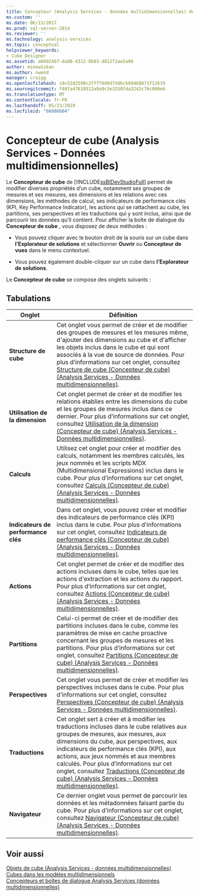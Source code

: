 ```yaml
---
title: Concepteur (Analysis Services - données multidimensionnelles) de cube | Microsoft Docs
ms.custom: ''
ms.date: 06/13/2017
ms.prod: sql-server-2014
ms.reviewer: ''
ms.technology: analysis-services
ms.topic: conceptual
helpviewer_keywords:
- Cube Designer
ms.assetid: a6692467-da88-4312-8b03-d812f2ae5a96
author: minewiskan
ms.author: owend
manager: craigg
ms.openlocfilehash: c0c52d2598c2fff79d9d7dd6cb99468871f12639
ms.sourcegitcommit: f40fa47619512a9a9c3e3258fda3242c76c008e6
ms.translationtype: MT
ms.contentlocale: fr-FR
ms.lasthandoff: 05/23/2019
ms.locfileid: "66086604"
---
```

# <a name="cube-designer-analysis-services---multidimensional-data"></a>Concepteur de cube (Analysis Services - Données multidimensionnelles)
  Le **Concepteur de cube** de [!INCLUDE[ssBIDevStudioFull](../includes/ssbidevstudiofull-md.md)] permet de modifier diverses propriétés d’un cube, notamment ses groupes de mesures et ses mesures, ses dimensions et les relations avec ces dimensions, les méthodes de calcul, ses indicateurs de performance clés (KPI, Key Performance Indicator), les actions qui se rattachent au cube, les partitions, ses perspectives et les traductions qui y sont inclus, ainsi que de parcourir les données qu’il contient. Pour afficher la boîte de dialogue du **Concepteur de cube** , vous disposez de deux méthodes :  
  
-   Vous pouvez cliquer avec le bouton droit de la souris sur un cube dans **l’Explorateur de solutions** et sélectionner **Ouvrir** ou **Concepteur de vues** dans le menu contextuel.  
  
-   Vous pouvez également double-cliquer sur un cube dans **l’Explorateur de solutions**.  
  
 Le **Concepteur de cube** se compose des onglets suivants :  
  
## <a name="tabs"></a>Tabulations  
  
|Onglet|Définition|  
|---------|----------------|  
|**Structure de cube**|Cet onglet vous permet de créer et de modifier des groupes de mesures et les mesures même, d'ajouter des dimensions au cube et d'afficher les objets inclus dans le cube et qui sont associés à la vue de source de données. Pour plus d’informations sur cet onglet, consultez [Structure de cube &#40;Concepteur de cube&#41; &#40;Analysis Services - Données multidimensionnelles&#41;](cube-structure-cube-designer-analysis-services-multidimensional-data.md).|  
|**Utilisation de la dimension**|Cet onglet permet de créer et de modifier les relations établies entre les dimensions du cube et les groupes de mesures inclus dans ce dernier. Pour plus d’informations sur cet onglet, consultez [Utilisation de la dimension &#40;Concepteur de cube&#41; &#40;Analysis Services - Données multidimensionnelles&#41;](dimension-usage-cube-designer-analysis-services-multidimensional-data.md).|  
|**Calculs**|Utilisez cet onglet pour créer et modifier des calculs, notamment les membres calculés, les jeux nommés et les scripts MDX (Multidimensional Expressions) inclus dans le cube. Pour plus d’informations sur cet onglet, consultez [Calculs &#40;Concepteur de cube&#41; &#40;Analysis Services - Données multidimensionnelles&#41;](calculations-cube-designer-analysis-services-multidimensional-data.md).|  
|**Indicateurs de performance clés**|Dans cet onglet, vous pouvez créer et modifier des indicateurs de performance clés (KPI) inclus dans le cube. Pour plus d’informations sur cet onglet, consultez [Indicateurs de performance clés &#40;Concepteur de cube&#41; &#40;Analysis Services - Données multidimensionnelles&#41;](kpis-cube-designer-analysis-services-multidimensional-data.md).|  
|**Actions**|Cet onglet permet de créer et de modifier des actions incluses dans le cube, telles que les actions d'extraction et les actions du rapport. Pour plus d’informations sur cet onglet, consultez [Actions &#40;Concepteur de cube&#41; &#40;Analysis Services - Données multidimensionnelles&#41;](actions-cube-designer-analysis-services-multidimensional-data.md).|  
|**Partitions**|Celui-ci permet de créer et de modifier des partitions incluses dans le cube, comme les paramètres de mise en cache proactive concernant les groupes de mesures et les partitions. Pour plus d’informations sur cet onglet, consultez [Partitions &#40;Concepteur de cube&#41; &#40;Analysis Services - Données multidimensionnelles&#41;](partitions-cube-designer-analysis-services-multidimensional-data.md).|  
|**Perspectives**|Cet onglet vous permet de créer et modifier les perspectives incluses dans le cube. Pour plus d’informations sur cet onglet, consultez [Perspectives &#40;Concepteur de cube&#41; &#40;Analysis Services - Données multidimensionnelles&#41;](perspectives-cube-designer-analysis-services-multidimensional-data.md).|  
|**Traductions**|Cet onglet sert à créer et à modifier les traductions incluses dans le cube relatives aux groupes de mesures, aux mesures, aux dimensions du cube, aux perspectives, aux indicateurs de performance clés (KPI), aux actions, aux jeux nommés et aux membres calculés. Pour plus d’informations sur cet onglet, consultez [Traductions &#40;Concepteur de cube&#41; &#40;Analysis Services - Données multidimensionnelles&#41;](translations-cube-designer-analysis-services-multidimensional-data.md).|  
|**Navigateur**|Ce dernier onglet vous permet de parcourir les données et les métadonnées faisant partie du cube. Pour plus d’informations sur cet onglet, consultez [Navigateur &#40;Concepteur de cube&#41; &#40;Analysis Services - Données multidimensionnelles&#41;](browser-cube-designer-analysis-services-multidimensional-data.md).|  
  
## <a name="see-also"></a>Voir aussi  
 [Objets de cube &#40;Analysis Services - données multidimensionnelles&#41;](multidimensional-models-olap-logical-cube-objects/cube-objects-analysis-services-multidimensional-data.md)   
 [Cubes dans les modèles multidimensionnels](multidimensional-models/cubes-in-multidimensional-models.md)   
 [Concepteurs et boîtes de dialogue Analysis Services &#40;données multidimensionnelles&#41;](analysis-services-designers-and-dialog-boxes-multidimensional-data.md)  
  
  
